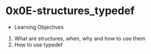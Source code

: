 # 0x0E-structures_typedef
* Learning Objectives
1. What are structures, when, why and how to use them
2. How to use typedef

